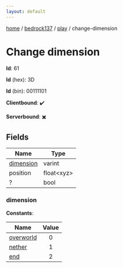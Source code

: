 ```yaml
---
layout: default
---
```


[home](/)  /  [bedrock137](/protocol/bedrock137)  /  [play](/protocol/bedrock137/play)  /  change-dimension

# Change dimension

**Id**: 61

**Id** (hex): 3D

**Id** (bin): 00111101

**Clientbound**: ✔️

**Serverbound**: ✖️

## Fields

Name | Type
---|---
[dimension](#dimension) | varint
position | float&lt;xyz&gt;
? | bool

### dimension

**Constants**:

Name | Value
---|:---:
[overworld](dimension_overworld) | 0
[nether](dimension_nether) | 1
[end](dimension_end) | 2

